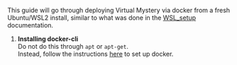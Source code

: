 This guide will go through deploying Virtual Mystery via docker from a fresh Ubuntu/WSL2 install, similar to what was done in the [WSL_setup](https://github.com/utmandrew/virtual-mystery/tree/master/docs/WSL_setup "WSL setup documentation") documentation.

1. **Installing docker-cli**  
    Do not do this through `apt` or `apt-get`.  
    Instead, follow the instructions [here](https://docs.docker.com/engine/install/ubuntu/ "Docker Ubuntu setup") to set up docker.
